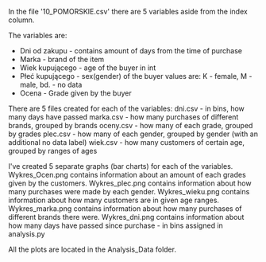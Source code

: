 In the file '10_POMORSKIE.csv' there are 5 variables aside from the index column.

The variables are:
- Dni od zakupu - contains amount of days from the time of purchase
- Marka - brand of the item
- Wiek kupującego - age of the buyer in int
- Płeć kupującego - sex(gender) of the buyer values are: K - female, M - male, bd. - no data
- Ocena - Grade given by the buyer

There are 5 files created for each of the variables:
dni.csv - in bins, how many days have passed 
marka.csv - how many purchases of different brands, grouped by brands
oceny.csv - how many of each grade, grouped by grades
plec.csv - how many of each gender, grouped by gender (with an additional no data label)
wiek.csv - how many customers of certain age, grouped by ranges of ages

I've created 5 separate graphs (bar charts) for each of the variables.
Wykres_Ocen.png contains information about an amount of each grades given by the customers.
Wykres_plec.png contains information about how many purchases were made by each gender.
Wykres_wieku.png contains information about how many customers are in given age ranges.
Wykres_marka.png contains information about how many purchases of different brands there were.
Wykres_dni.png contains information about how many days have passed since purchase - in bins assigned in analysis.py

All the plots are located in the Analysis_Data folder.
